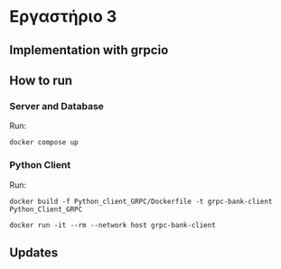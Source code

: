 # Εργαστήριο 3

## Implementation with grpcio

## How to run

### Server and Database 
Run:
```terminal
docker compose up
```

### Python Client
Run:
```terminal
docker build -f Python_client_GRPC/Dockerfile -t grpc-bank-client Python_Client_GRPC

docker run -it --rm --network host grpc-bank-client
```

## Updates


